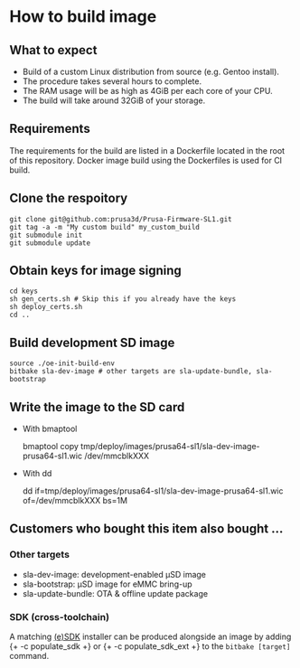 How to build image
==================

What to expect
--------------
- Build of a custom Linux distribution from source (e.g. Gentoo install).
- The procedure takes several hours to complete.
- The RAM usage will be as high as 4GiB per each core of your CPU.
- The build will take around 32GiB of your storage.

Requirements
------------
The requirements for the build are listed in a Dockerfile located in the root of this repository. Docker image build using the Dockerfiles is used for CI build.

Clone the respoitory
--------------------

	git clone git@github.com:prusa3d/Prusa-Firmware-SL1.git
	git tag -a -m "My custom build" my_custom_build
	git submodule init
	git submodule update

Obtain keys for image signing
-----------------------------
	cd keys
	sh gen_certs.sh # Skip this if you already have the keys
	sh deploy_certs.sh
	cd ..

Build development SD image
--------------------------
	source ./oe-init-build-env
	bitbake sla-dev-image # other targets are sla-update-bundle, sla-bootstrap

Write the image to the SD card
------------------------------

- With bmaptool


    bmaptool copy tmp/deploy/images/prusa64-sl1/sla-dev-image-prusa64-sl1.wic /dev/mmcblkXXX

- With dd

    dd if=tmp/deploy/images/prusa64-sl1/sla-dev-image-prusa64-sl1.wic of=/dev/mmcblkXXX bs=1M


Customers who bought this item also bought ...
----------------------------------------------

### Other targets

- sla-dev-image: development-enabled μSD image
- sla-bootstrap: μSD image for eMMC bring-up
- sla-update-bundle: OTA & offline update package

### SDK (cross-toolchain)

A matching [(e)SDK](https://www.yoctoproject.org/docs/latest/sdk-manual/sdk-manual.html) installer can be produced 
alongside an image by adding {+ -c populate_sdk +} or {+ -c populate_sdk_ext +} to the `bitbake [target]` command.
